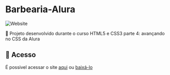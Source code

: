 # Barbearia-Alura

![Website](https://img.shields.io/website?down_color=lightgrey&style=flat-square&logo=appveyor&down_message=offline&label=STATUS&logo=STATUS&style=for-the-badge&up_message=FINALIZADO&url=https%3A%2F%2Fshields.io)

:book: Projeto desenvolvido durante o curso HTML5 e CSS3 parte 4: avançando no CSS da Alura

## 📁 Acesso
É possivel acessar o site <a href="https://barbearia-alura-m70cku6uu-lucaslkj.vercel.app/">aqui</a>
ou <a href="https://github.com/lucash-barbosa/Barbearia-Alura/archive/refs/heads/master.zip">baixá-lo</a>
